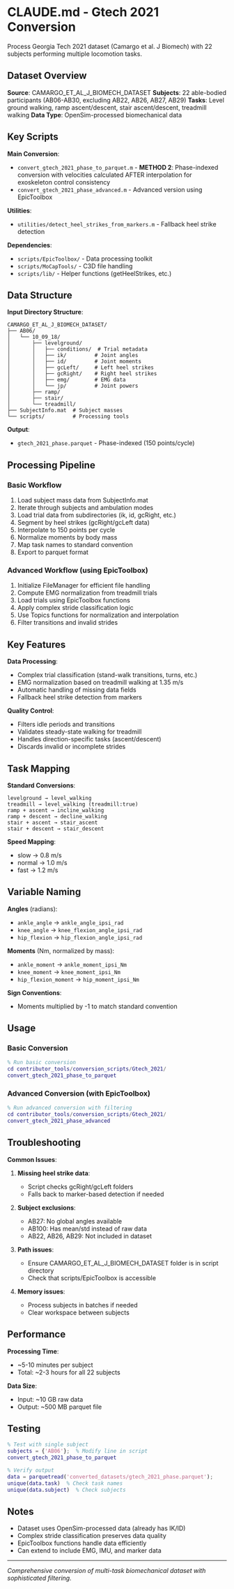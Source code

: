 # CLAUDE.md - Gtech 2021 Conversion

Process Georgia Tech 2021 dataset (Camargo et al. J Biomech) with 22 subjects performing multiple locomotion tasks.

## Dataset Overview

**Source**: CAMARGO_ET_AL_J_BIOMECH_DATASET
**Subjects**: 22 able-bodied participants (AB06-AB30, excluding AB22, AB26, AB27, AB29)
**Tasks**: Level ground walking, ramp ascent/descent, stair ascent/descent, treadmill walking
**Data Type**: OpenSim-processed biomechanical data

## Key Scripts

**Main Conversion**:
- `convert_gtech_2021_phase_to_parquet.m` - **METHOD 2**: Phase-indexed conversion with velocities calculated AFTER interpolation for exoskeleton control consistency
- `convert_gtech_2021_phase_advanced.m` - Advanced version using EpicToolbox

**Utilities**:
- `utilities/detect_heel_strikes_from_markers.m` - Fallback heel strike detection

**Dependencies**:
- `scripts/EpicToolbox/` - Data processing toolkit
- `scripts/MoCapTools/` - C3D file handling
- `scripts/lib/` - Helper functions (getHeelStrikes, etc.)

## Data Structure

**Input Directory Structure**:
```
CAMARGO_ET_AL_J_BIOMECH_DATASET/
├── AB06/
│   └── 10_09_18/
│       ├── levelground/
│       │   ├── conditions/  # Trial metadata
│       │   ├── ik/         # Joint angles
│       │   ├── id/         # Joint moments
│       │   ├── gcLeft/     # Left heel strikes
│       │   ├── gcRight/    # Right heel strikes
│       │   ├── emg/        # EMG data
│       │   └── jp/         # Joint powers
│       ├── ramp/
│       ├── stair/
│       └── treadmill/
├── SubjectInfo.mat  # Subject masses
└── scripts/         # Processing tools
```

**Output**:
- `gtech_2021_phase.parquet` - Phase-indexed (150 points/cycle)

## Processing Pipeline

### Basic Workflow
1. Load subject mass data from SubjectInfo.mat
2. Iterate through subjects and ambulation modes
3. Load trial data from subdirectories (ik, id, gcRight, etc.)
4. Segment by heel strikes (gcRight/gcLeft data)
5. Interpolate to 150 points per cycle
6. Normalize moments by body mass
7. Map task names to standard convention
8. Export to parquet format

### Advanced Workflow (using EpicToolbox)
1. Initialize FileManager for efficient file handling
2. Compute EMG normalization from treadmill trials
3. Load trials using EpicToolbox functions
4. Apply complex stride classification logic
5. Use Topics functions for normalization and interpolation
6. Filter transitions and invalid strides

## Key Features

**Data Processing**:
- Complex trial classification (stand-walk transitions, turns, etc.)
- EMG normalization based on treadmill walking at 1.35 m/s
- Automatic handling of missing data fields
- Fallback heel strike detection from markers

**Quality Control**:
- Filters idle periods and transitions
- Validates steady-state walking for treadmill
- Handles direction-specific tasks (ascent/descent)
- Discards invalid or incomplete strides

## Task Mapping

**Standard Conversions**:
```
levelground → level_walking
treadmill → level_walking (treadmill:true)
ramp + ascent → incline_walking  
ramp + descent → decline_walking
stair + ascent → stair_ascent
stair + descent → stair_descent
```

**Speed Mapping**:
- slow → 0.8 m/s
- normal → 1.0 m/s  
- fast → 1.2 m/s

## Variable Naming

**Angles** (radians):
- `ankle_angle` → `ankle_angle_ipsi_rad`
- `knee_angle` → `knee_flexion_angle_ipsi_rad`
- `hip_flexion` → `hip_flexion_angle_ipsi_rad`

**Moments** (Nm, normalized by mass):
- `ankle_moment` → `ankle_moment_ipsi_Nm`
- `knee_moment` → `knee_moment_ipsi_Nm`
- `hip_flexion_moment` → `hip_moment_ipsi_Nm`

**Sign Conventions**:
- Moments multiplied by -1 to match standard convention

## Usage

### Basic Conversion
```matlab
% Run basic conversion
cd contributor_tools/conversion_scripts/Gtech_2021/
convert_gtech_2021_phase_to_parquet
```

### Advanced Conversion (with EpicToolbox)
```matlab
% Run advanced conversion with filtering
cd contributor_tools/conversion_scripts/Gtech_2021/
convert_gtech_2021_phase_advanced
```

## Troubleshooting

**Common Issues**:

1. **Missing heel strike data**:
   - Script checks gcRight/gcLeft folders
   - Falls back to marker-based detection if needed

2. **Subject exclusions**:
   - AB27: No global angles available
   - AB100: Has mean/std instead of raw data
   - AB22, AB26, AB29: Not included in dataset

3. **Path issues**:
   - Ensure CAMARGO_ET_AL_J_BIOMECH_DATASET folder is in script directory
   - Check that scripts/EpicToolbox is accessible

4. **Memory issues**:
   - Process subjects in batches if needed
   - Clear workspace between subjects

## Performance

**Processing Time**:
- ~5-10 minutes per subject
- Total: ~2-3 hours for all 22 subjects

**Data Size**:
- Input: ~10 GB raw data
- Output: ~500 MB parquet file

## Testing

```matlab
% Test with single subject
subjects = {'AB06'};  % Modify line in script
convert_gtech_2021_phase_to_parquet

% Verify output
data = parquetread('converted_datasets/gtech_2021_phase.parquet');
unique(data.task)  % Check task names
unique(data.subject)  % Check subjects
```

## Notes

- Dataset uses OpenSim-processed data (already has IK/ID)
- Complex stride classification preserves data quality
- EpicToolbox functions handle data efficiently
- Can extend to include EMG, IMU, and marker data

---

*Comprehensive conversion of multi-task biomechanical dataset with sophisticated filtering.*